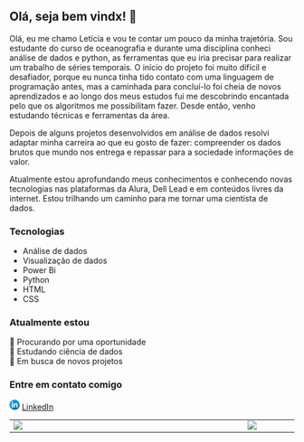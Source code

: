 ## Olá, seja bem vindx! 👋

Olá, eu me chamo Letícia e vou te contar um pouco da minha trajetória. Sou estudante do curso de oceanografia e durante uma disciplina conheci análise de dados e python, as ferramentas que eu iria precisar para realizar um trabalho de séries temporais. O início do projeto foi muito difícil e desafiador, porque eu nunca tinha tido contato com uma linguagem de programação antes, mas a caminhada para concluí-lo foi cheia de novos aprendizados e ao longo dos meus estudos fui me descobrindo encantada pelo que os algoritmos me possibilitam fazer. Desde então, venho estudando técnicas e ferramentas da área.

Depois de alguns projetos desenvolvidos em análise de dados resolvi adaptar minha carreira ao que eu gosto de fazer: compreender os dados brutos que mundo nos entrega e repassar para a sociedade informações de valor.

Atualmente estou aprofundando meus conhecimentos e conhecendo novas tecnologias nas plataformas da Alura, Dell Lead e em conteúdos livres da internet. Estou trilhando um caminho para me tornar uma cientista de dados.

### Tecnologias
- Análise de dados
- Visualização de dados
- Power Bi
- Python
- HTML 
- CSS

### Atualmente estou
🚀 Procurando por uma oportunidade <br>
🚀 Estudando ciência de dados <br>
🚀 Em busca de novos projetos <br>

### Entre em contato comigo

<a href="https://www.linkedin.com/in/lesampaio/"><img src="https://github.com/lesampaio/lesampaio/blob/lesampaio/linkedin.png" width="18"></img></a> [LinkedIn](https://www.linkedin.com/in/lesampaio/)

<center>
<table>
    <tr>
        <td><img width="400px" align="left" src="https://github-readme-stats.vercel.app/api/top-langs/?username=lesampaio&hide=html&layout=compact&theme=buefy" /></td>
        <td><img width="495px" align="left" src="https://github-readme-stats.vercel.app/api?username=lesampaio&theme=buefy"/></td>
    </tr>   
</table>
</center>  




<!--
**lesampaio/lesampaio** is a ✨ _special_ ✨ repository because its `README.md` (this file) appears on your GitHub profile.

Here are some ideas to get you started:

- 🔭 I’m currently working on ...
- 🌱 I’m currently learning ...
- 👯 I’m looking to collaborate on ...
- 🤔 I’m looking for help with ...
- 💬 Ask me about ...
- 📫 How to reach me: ...
- 😄 Pronouns: ...
- ⚡ Fun fact: ...
-->
